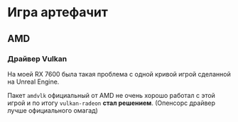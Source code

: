 # Игра артефачит
## AMD
### Драйвер Vulkan
На моей RX 7600 была такая проблема с одной кривой игрой сделанной на Unreal Engine.

Пакет `amdvlk` официальный от AMD не очень хорошо работал с этой игрой и по итогу `vulkan-radeon` **стал решением**. (Опенсорс драйвер лучше официального омагад)